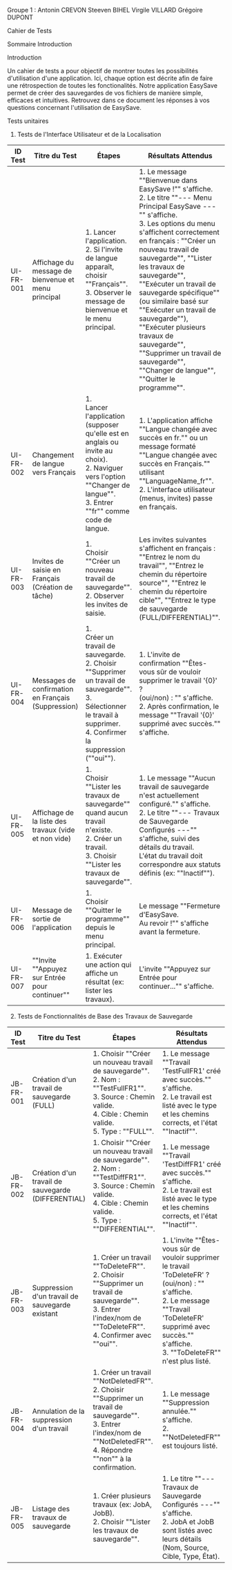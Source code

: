 Groupe 1 :
Antonin CREVON
Steeven BIHEL
Virgile VILLARD
Grégoire DUPONT

Cahier de Tests

Sommaire
Introduction

Introduction

Un cahier de tests a pour objectif de montrer toutes les possibilités d'utilisation d'une application. Ici, chaque option est décrite afin de faire une rétrospection de toutes les fonctionalités. Notre application EasySave permet de créer des sauvegardes de vos fichiers de manière simple, efficaces et intuitives. Retrouvez dans ce document les réponses à vos questions concernant l'utilisation de EasySave.

Tests unitaires

1. Tests de l'Interface Utilisateur et de la Localisation

| ID Test | Titre du Test | Étapes | Résultats Attendus |
|---|---|---|---|
| UI-FR-001 | Affichage du message de bienvenue et menu principal | 1. Lancer l'application.<br>2. Si l'invite de langue apparaît, choisir ""Français"".<br>3. Observer le message de bienvenue et le menu principal. | 1. Le message ""Bienvenue dans EasySave !"" s'affiche.<br>2. Le titre ""--- Menu Principal EasySave ---"" s'affiche.<br>3. Les options du menu s'affichent correctement en français : ""Créer un nouveau travail de sauvegarde"", ""Lister les travaux de sauvegarde"", ""Exécuter un travail de sauvegarde spécifique"" (ou similaire basé sur <br>""Exécuter un travail de sauvegarde""), ""Exécuter plusieurs travaux de sauvegarde"", ""Supprimer un travail de sauvegarde"", ""Changer de langue"", ""Quitter le programme"". |
| UI-FR-002 | Changement de langue vers Français | 1.<br> Lancer l'application (supposer qu'elle est en anglais ou invite au choix).<br>2. Naviguer vers l'option ""Changer de langue"".<br> 3. Entrer ""fr"" comme code de langue. | 1. L'application affiche ""Langue changée avec succès en fr."" ou un message formaté ""Langue changée avec succès en Français."" utilisant ""LanguageName_fr"".<br> 2. L'interface utilisateur (menus, invites) passe en français. |
| UI-FR-003 | Invites de saisie en Français (Création de tâche) | 1.<br> Choisir ""Créer un nouveau travail de sauvegarde"".<br>2. Observer les invites de saisie. | Les invites suivantes s'affichent en français : ""Entrez le nom du travail"", ""Entrez le chemin du répertoire source"", ""Entrez le chemin du répertoire cible"", ""Entrez le type de sauvegarde (FULL/DIFFERENTIAL)"". |
| UI-FR-004 | Messages de confirmation en Français (Suppression) | 1.<br> Créer un travail de sauvegarde.<br>2. Choisir ""Supprimer un travail de sauvegarde"".<br>3. Sélectionner le travail à supprimer.<br> 4. Confirmer la suppression (""oui""). | 1. L'invite de confirmation ""Êtes-vous sûr de vouloir supprimer le travail '{0}' ?<br> (oui/non) : "" s'affiche.<br>2. Après confirmation, le message ""Travail '{0}' supprimé avec succès."" s'affiche. |
| UI-FR-005 | Affichage de la liste des travaux (vide et non vide) | 1.<br> Choisir ""Lister les travaux de sauvegarde"" quand aucun travail n'existe.<br>2. Créer un travail.<br> 3. Choisir ""Lister les travaux de sauvegarde"". | 1. Le message ""Aucun travail de sauvegarde n'est actuellement configuré."" s'affiche.<br> 2. Le titre ""--- Travaux de Sauvegarde Configurés ---"" s'affiche, suivi des détails du travail.<br> L'état du travail doit correspondre aux statuts définis (ex: ""Inactif""). |
| UI-FR-006 | Message de sortie de l'application | 1.<br> Choisir ""Quitter le programme"" depuis le menu principal. | Le message ""Fermeture d'EasySave.<br> Au revoir !"" s'affiche avant la fermeture. |
| UI-FR-007 | ""Invite ""Appuyez sur Entrée pour continuer"" | 1. Exécuter une action qui affiche un résultat (ex: lister les travaux). | L'invite ""Appuyez sur Entrée pour continuer..."" s'affiche. |

2. Tests de Fonctionnalités de Base des Travaux de Sauvegarde

| ID Test | Titre du Test | Étapes | Résultats Attendus |
|---|---|---|---|
| JB-FR-001 | Création d'un travail de sauvegarde (FULL) | 1. Choisir ""Créer un nouveau travail de sauvegarde"".<br>2. Nom : ""TestFullFR1"".<br>3. Source : Chemin valide.<br>4. Cible : Chemin valide.<br>5. Type : ""FULL"". | 1. Le message ""Travail 'TestFullFR1' créé avec succès."" s'affiche.<br>2. Le travail est listé avec le type et les chemins corrects, et l'état ""Inactif"". |
| JB-FR-002 | Création d'un travail de sauvegarde (DIFFERENTIAL) | 1. Choisir ""Créer un nouveau travail de sauvegarde"".<br>2. Nom : ""TestDiffFR1"".<br>3. Source : Chemin valide.<br>4. Cible : Chemin valide.<br>5. Type : ""DIFFERENTIAL"". | 1. Le message ""Travail 'TestDiffFR1' créé avec succès."" s'affiche.<br>2. Le travail est listé avec le type et les chemins corrects, et l'état ""Inactif"". |
| JB-FR-003 | Suppression d'un travail de sauvegarde existant | 1. Créer un travail ""ToDeleteFR"".<br>2. Choisir ""Supprimer un travail de sauvegarde"".<br>3. Entrer l'index/nom de ""ToDeleteFR"".<br>4. Confirmer avec ""oui"". | 1. L'invite ""Êtes-vous sûr de vouloir supprimer le travail 'ToDeleteFR' ? (oui/non) : "" s'affiche.<br>2. Le message ""Travail 'ToDeleteFR' supprimé avec succès."" s'affiche.<br>3. ""ToDeleteFR"" n'est plus listé. |
| JB-FR-004 | Annulation de la suppression d'un travail | 1. Créer un travail ""NotDeletedFR"".<br>2. Choisir ""Supprimer un travail de sauvegarde"".<br>3. Entrer l'index/nom de ""NotDeletedFR"".<br>4. Répondre ""non"" à la confirmation. | 1. Le message ""Suppression annulée."" s'affiche.<br>2. ""NotDeletedFR"" est toujours listé. |
| JB-FR-005 | Listage des travaux de sauvegarde | 1. Créer plusieurs travaux (ex: JobA, JobB).<br>2. Choisir ""Lister les travaux de sauvegarde"". | 1. Le titre ""--- Travaux de Sauvegarde Configurés ---"" s'affiche.<br>2. JobA et JobB sont listés avec leurs détails (Nom, Source, Cible, Type, État). |
